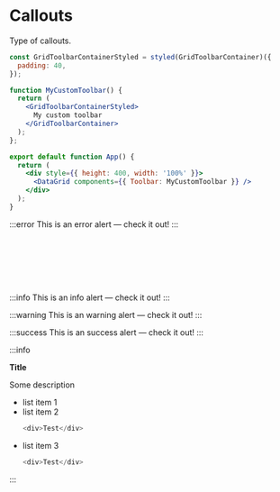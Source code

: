 # Callouts

<p class="description">Type of callouts.</p>

```jsx
const GridToolbarContainerStyled = styled(GridToolbarContainer)({
  padding: 40,
});

function MyCustomToolbar() {
  return (
    <GridToolbarContainerStyled>
      My custom toolbar
    </GridToolbarContainer>
  );
};

export default function App() {
  return (
    <div style={{ height: 400, width: '100%' }}>
      <DataGrid components={{ Toolbar: MyCustomToolbar }} />
    </div>
  );
}
```

:::error
This is an error alert — check it out!
:::

<br/>
<br/>
<br/>
<br/>
<br/>
 
:::info
This is an info alert — check it out!
:::

:::warning
This is an warning alert — check it out!
:::

:::success
This is an success alert — check it out!
:::

:::info

**Title**

Some description

- list item 1
- list item 2
  ```js
  <div>Test</div>
  ```
- list item 3
  ```js
  <div>Test</div>
  ```

:::
